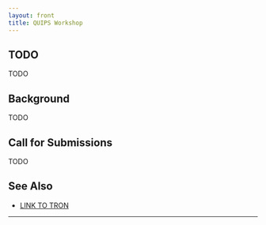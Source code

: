 ```yaml
---
layout: front
title: QUIPS Workshop
---
```


## TODO

TODO

## Background

TODO


## Call for Submissions

TODO

## See Also

* [LINK TO TRON](TODO)

----
